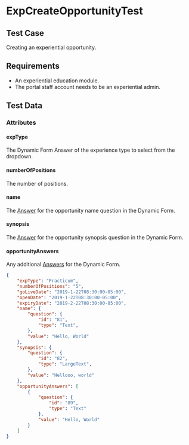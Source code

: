 # ExpCreateOpportunityTest <Badge text="test" vertical="middle" />

## Test Case
Creating an experiential opportunity.

## Requirements
* An experiential education module.
* The portal staff account needs to be an experiential admin.

## Test Data
### Attributes

#### expType <Badge text="string" vertical="middle" />
The Dynamic Form Answer of the experience type to select from the dropdown.

#### numberOfPositions <Badge text="string" vertical="middle" />
The number of positions.

#### name <Badge text="object" vertical="middle" />
The [Answer](../model/df-answer) for the opportunity name question in the Dynamic Form.

#### synopsis <Badge text="object" vertical="middle" />
The [Answer](../model/df-answer) for the opportunity synopsis question in the Dynamic Form.

#### opportunityAnswers <Badge text="array" vertical="middle" />
Any additional [Answers](../model/df-answer) for the Dynamic Form.

``` json
{
    "expType": "Practicum",
    "numberOfPositions": "5",
    "goLiveDate": "2019-1-22T08:30:00-05:00",
    "openDate": "2019-1-22T08:30:00-05:00",
    "expiryDate": "2019-2-22T08:30:00-05:00",
    "name": {
        "question": {
            "id": "81",
            "type": "Text",
        },
        "value": "Hello, World"
    },
    "synopsis": {
        "question": {
            "id": "82",
            "type": "LargeText",
        },
        "value": "Hellooo, world"
    },
    "opportunityAnswers": [
        {
            "question": {
                "id": "89",
                "type": "Text"
            },
            "value": "Hello, World"
        }
    ]
}
```

